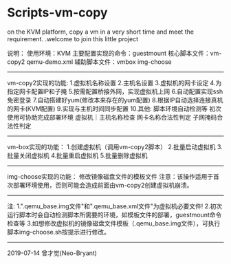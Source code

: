 # Scripts-vm-copy
on the KVM platform,
copy a vm in a very short time and meet the requirement.
.welcome to join this little project

说明：
  使用环境：KVM
  主要配置实现的命令：guestmount
  核心脚本文件：vm-copy2  qemu-demo.xml
  辅助脚本文件：vmbox  img-choose
************************************************
vm-copy2实现的功能:
  1.虚拟机名称设置
  2.主机名设置
  3.虚拟机的网卡设定
  4.为指定网卡配置IP和子掩
  5.按需配置桥接外网，实现虚拟机上网
  6.自动配置实现ssh免密登录
  7.自动搭建好yum(修改本来存在的yum配置)
  8.根据IP自动选择连接真机的网卡(KVM配置)
  9.实现与主机时间同步配置
  10.其他:
    脚本环境自动检测等
    初次使用可协助完成部署环境
    虚拟机｜主机名称检查
    网卡名称合法性判定
    子网掩码合法性判定
***********************************************
vm-box实现的功能：
  1.创建虚拟机（调用vm-copy2脚本）
  2.批量启动虚拟机
  3.批量关闭虚拟机
  4.批量重启虚拟机
  5.批量删除虚拟机
***********************************************
img-choose实现的功能：
  修改镜像磁盘文件的模板文件
注意：该操作适用于首次部署环境使用，否则可能会造成前面由vm-copy2创建虚拟机崩溃。
***********************************************
注:
  1.".qemu_base.img文件"和".qemu_base.xml文件"为虚拟机必要文件!
  2.初次运行脚本时会自动检测脚本所需要的环境，如模板文件的部署，guestmount命令检查等
  3.如想修改虚拟机的镜像磁盘文件模板（.qemu_base.img文件），可执行脚本img-choose.sh按提示进行修改。
***********************************************
2019-07-14
曾才觉(Neo-Bryant)

